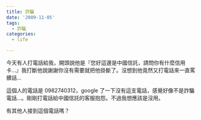 ```yaml
---
title: 詐騙
date: '2009-11-05'
tags:
  - 詐騙
categories:
  - life

---
```

今天有人打電話給我，開頭說他是『您好這邊是中國信託，請問你有什麼信用卡…』我打斷他說謝謝你沒有需要就把他掛斷了。沒想到他竟然又打電話來一直罵髒話…  
  
這個人的電話是 0982740312，google 了一下沒有這支電話，感覺好像不是詐騙電話…。剛剛打電話給中國信託的客服抱怨。不過我想應該是沒用。  
  
有其他人接到這個電話嗎？